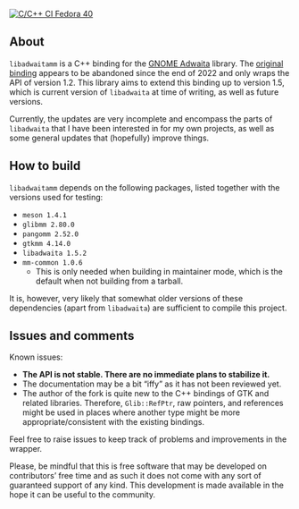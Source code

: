 [![C/C++ CI Fedora 40](https://github.com/KurtBoehm/libadwaitamm/actions/workflows/meson-fedora.yml/badge.svg)](https://github.com/KurtBoehm/libadwaitamm/actions/workflows/meson-fedora.yml)

## About

`libadwaitamm` is a C++ binding for the [GNOME Adwaita](https://gnome.pages.gitlab.gnome.org/libadwaita/) library.
The [original binding](https://github.com/rofirrim/libadwaitamm) appears to be abandoned since the end of 2022 and only wraps the API of version 1.2.
This library aims to extend this binding up to version 1.5, which is current version of `libadwaita` at time of writing, as well as future versions.

Currently, the updates are very incomplete and encompass the parts of `libadwaita` that I have been interested in for my own projects, as well as some general updates that (hopefully) improve things.

## How to build

`libadwaitamm` depends on the following packages, listed together with the versions used for testing:

- `meson 1.4.1`
- `glibmm 2.80.0`
- `pangomm 2.52.0`
- `gtkmm 4.14.0`
- `libadwaita 1.5.2`
- `mm-common 1.0.6`
  - This is only needed when building in maintainer mode, which is the default when not building from a tarball.

It is, however, very likely that somewhat older versions of these dependencies (apart from `libadwaita`) are sufficient to compile this project.

## Issues and comments

Known issues:

- **The API is not stable. There are no immediate plans to stabilize it.**
- The documentation may be a bit “iffy” as it has not been reviewed yet.
- The author of the fork is quite new to the C++ bindings of GTK and related libraries.
  Therefore, `Glib::RefPtr`, raw pointers, and references might be used in places where another type might be more appropriate/consistent with the existing bindings.

Feel free to raise issues to keep track of problems and improvements in the wrapper.

Please, be mindful that this is free software that may be developed on contributors’ free time and as such it does not come with any sort of guaranteed support of any kind.
This development is made available in the hope it can be useful to the community.
